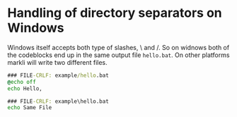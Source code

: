 # Handling of directory separators on Windows

Windows itself accepts both type of slashes, \ and /. So on widnows both of the
codeblocks end up in the same output file `hello.bat`. On other platforms markli
will write two different files.

```bat
### FILE-CRLF: example/hello.bat
@echo off
echo Hello,
```

```bat
### FILE-CRLF: example\hello.bat
echo Same File
```
